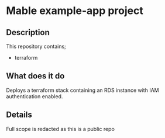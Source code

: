 # Mable example-app project

## Description

This repository contains;

- terraform

## What does it do

Deploys a terraform stack containing an RDS instance with IAM authentication enabled.

## Details

Full scope is redacted as this is a public repo